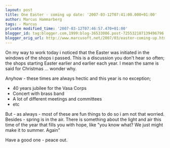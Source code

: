 ```yaml
---
layout: post
title: One Easter - coming up date: '2007-03-12T07:41:00.000+01:00'
author: Marcus Hammarberg
tags: - Marcus
private modified_time: '2007-03-12T07:46:57.470+01:00'
blogger_id: tag:blogger.com,1999:blog-36533086.post-725532187139496796
blogger_orig_url: http://www.marcusoft.net/2007/03/easter-coming-up.html
---
```


On my way to work today i noticed that the Easter was initiated in
the windows of the shops i passed. This is a discussion you don't hear
so often; the shops starting Easter earlier and earlier each year. I
mean the same is said for Christmas ... wonder why.

Anyhow - these times are always hectic and this year is no exception;

-   40 years jubilee for the Vasa Corps
-   Concert with brass band
-   A lot of different meetings and committees
-   etc

But - as always - most of these are fun things to do so i am not that
worried. Besides - spring is in the air. There is something about the
light and air this time of the year that fills you with hope, like "you
know what? We just might make it to summer. Again"

Have a good one - peace out.
